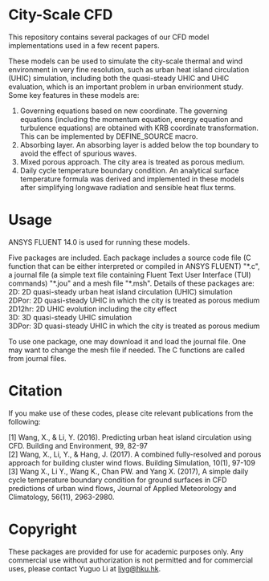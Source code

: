 City-Scale CFD
===
This repository contains several packages of our CFD model implementations used in a few recent papers.

These models can be used to simulate the city-scale thermal and wind environment in very fine resolution, such as urban heat island circulation (UHIC) simulation, including both the quasi-steady UHIC and UHIC evaluation, which is an important problem in urban envirionment study. Some key features in these models are:
1)	Governing equations based on new coordinate.
The governing equations (including the momentum equation, energy equation and turbulence equations) are obtained with KRB coordinate transformation. This can be implemented by DEFINE_SOURCE macro.
2)	Absorbing layer.
An absorbing layer is added below the top boundary to avoid the effect of spurious waves.
3)	Mixed porous approach.
The city area is treated as porous medium.
4)	Daily cycle temperature boundary condition.
An analytical surface temperature formula was derived and implemented in these models after simplifying longwave radiation and sensible heat flux terms.

Usage
===
ANSYS FLUENT 14.0 is used for running these models.

Five packages are included. Each package includes a source code file (C function that can be either interpreted or compiled in ANSYS FLUENT) "\*.c", a journal file (a simple text file containing Fluent Text User Interface (TUI) commands) "\*.jou" and a mesh file "\*.msh". Details of these packages are:<br>
     2D: 2D quasi-steady urban heat island circulation (UHIC) simulation<br>
     2DPor: 2D quasi-steady UHIC in which the city is treated as porous medium<br>
     2D12hr: 2D UHIC evolution including the city effect<br>
     3D: 3D quasi-steady UHIC simulation<br>
     3DPor: 3D quasi-steady UHIC in which the city is treated as porous medium

To use one package, one may download it and load the journal file. One may want to change the mesh file if needed. The C functions are called from journal files.  

Citation
===
If you make use of these codes, please cite relevant publications from the following:

  [1] Wang, X., & Li, Y. (2016). Predicting urban heat island circulation using CFD. Building and Environment, 99, 82-97<br>
  [2] Wang, X., Li, Y., & Hang, J. (2017). A combined fully-resolved and porous approach for building cluster wind flows. Building Simulation, 10(1), 97-109<br>
  [3] Wang X., Li Y., Wang K., Chan PW. and Yang X. (2017), A simple daily cycle temperature boundary condition for ground surfaces in CFD predictions of urban wind flows, Journal of Applied Meteorology and Climatology, 56(11), 2963-2980.

Copyright
===
These packages are provided for use for academic purposes only. Any commercial use without authorization is not permitted and for commercial uses, please contact Yuguo Li at liyg@hku.hk.
